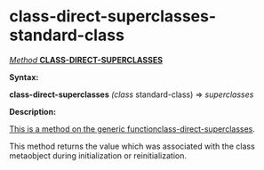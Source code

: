 class-direct-superclasses-standard-class
========================================

[*Method* **CLASS-DIRECT-SUPERCLASSES**]()

**Syntax:**

**class-direct-superclasses** *(class* standard-class) => *superclasses*

**Description:**

[This is a method on the generic function]()[class-direct-superclasses](class-direct-superclasses.md).

This method returns the value which was associated with the class metaobject during initialization or reinitialization.
